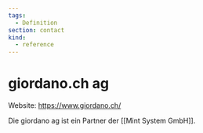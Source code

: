 ```yaml
---
tags:
  - Definition
section: contact
kind:
  - reference
---
```

# giordano.ch ag

Website: <https://www.giordano.ch/>

Die giordano ag ist ein Partner der [[Mint System GmbH]].